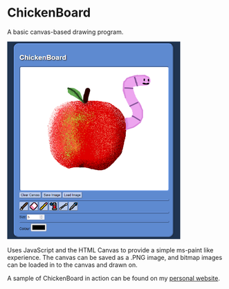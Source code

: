 # ChickenBoard
A basic canvas-based drawing program.

<img src="readme/sample.png" alt="drawing" width="400"/>

Uses JavaScript and the HTML Canvas to provide a simple ms-paint like experience. The canvas can be saved as a .PNG image, and bitmap images can be loaded in to the canvas and drawn on.

A sample of ChickenBoard in action can be found on my [personal website](https://www.lukeonline.net/junk/chickenboard).
